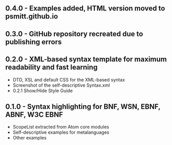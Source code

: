 ## 0.4.0 - Examples added, HTML version moved to psmitt.github.io

## 0.3.0 - GitHub repository recreated due to publishing errors

## 0.2.0 - XML-based syntax template for maximum readability and fast learning
  * DTD, XSL and default CSS for the XML-based syntax
  * Screenshot of the self-descriptive Syntax.xml
  * 0.2.1 Show/Hide Style Guide

## 0.1.0 - Syntax highlighting for BNF, WSN, EBNF, ABNF, W3C EBNF
  * ScopeList extracted from Atom core modules
  * Self-descriptive examples for metalanguages
  * Other examples
